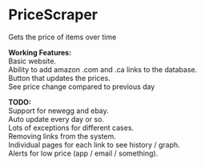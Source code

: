 # PriceScraper
Gets the price of items over time

<b>Working Features:</b><br>
Basic website.<br>
Ability to add amazon .com and .ca links to the database.<br>
Button that updates the prices.<br>
See price change compared to previous day <br>

<b>TODO:</b><br>
Support for newegg and ebay.<br>
Auto update every day or so. <br>
Lots of exceptions for different cases.<br>
Removing links from the system.<br>
Individual pages for each link to see history / graph. <br>
Alerts for low price (app / email / something).<br>
